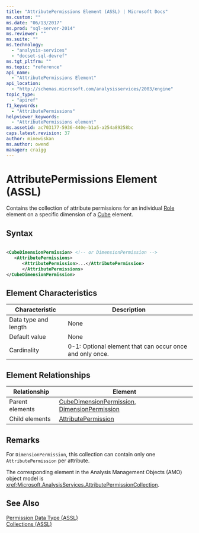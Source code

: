 ```yaml
---
title: "AttributePermissions Element (ASSL) | Microsoft Docs"
ms.custom: ""
ms.date: "06/13/2017"
ms.prod: "sql-server-2014"
ms.reviewer: ""
ms.suite: ""
ms.technology: 
  - "analysis-services"
  - "docset-sql-devref"
ms.tgt_pltfrm: ""
ms.topic: "reference"
api_name: 
  - "AttributePermissions Element"
api_location: 
  - "http://schemas.microsoft.com/analysisservices/2003/engine"
topic_type: 
  - "apiref"
f1_keywords: 
  - "AttributePermissions"
helpviewer_keywords: 
  - "AttributePermissions element"
ms.assetid: ac703177-5936-440e-b1a5-a254a89258bc
caps.latest.revision: 37
author: minewiskan
ms.author: owend
manager: craigg
---
```

# AttributePermissions Element (ASSL)
  Contains the collection of attribute permissions for an individual [Role](../objects/role-element-assl.md) element on a specific dimension of a [Cube](../objects/cube-element-assl.md) element.  
  
## Syntax  
  
```xml  
  
<CubeDimensionPermission> <!-- or DimensionPermission -->  
   <AttributePermissions>  
      <AttributePermission>...</AttributePermission>  
      </AttributePermissions>  
</CubeDimensionPermission>  
```  
  
## Element Characteristics  
  
|Characteristic|Description|  
|--------------------|-----------------|  
|Data type and length|None|  
|Default value|None|  
|Cardinality|0-1: Optional element that can occur once and only once.|  
  
## Element Relationships  
  
|Relationship|Element|  
|------------------|-------------|  
|Parent elements|[CubeDimensionPermission](../data-type/permission-data-type-assl.md), [DimensionPermission](../objects/dimensionpermission-element-assl.md)|  
|Child elements|[AttributePermission](../objects/attributepermission-element-assl.md)|  
  
## Remarks  
 For `DimensionPermission`, this collection can contain only one `AttributePermission` per attribute.  
  
 The corresponding element in the Analysis Management Objects (AMO) object model is <xref:Microsoft.AnalysisServices.AttributePermissionCollection>.  
  
## See Also  
 [Permission Data Type &#40;ASSL&#41;](../data-type/permission-data-type-assl.md)   
 [Collections &#40;ASSL&#41;](collections-assl.md)  
  
  
